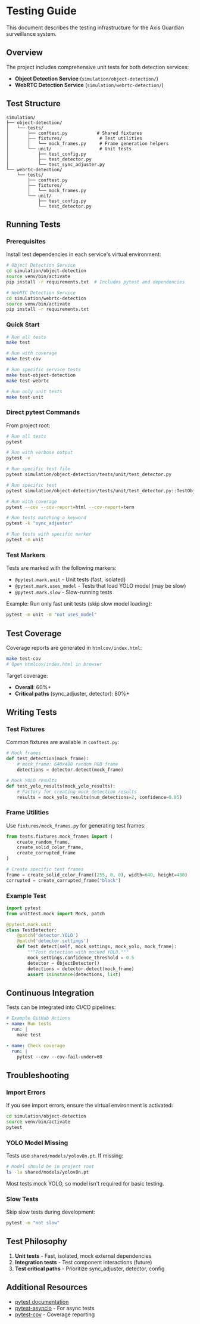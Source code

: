 # Testing Guide

This document describes the testing infrastructure for the Axis Guardian surveillance system.

## Overview

The project includes comprehensive unit tests for both detection services:
- **Object Detection Service** (`simulation/object-detection/`)
- **WebRTC Detection Service** (`simulation/webrtc-detection/`)

## Test Structure

```
simulation/
├── object-detection/
│   └── tests/
│       ├── conftest.py           # Shared fixtures
│       ├── fixtures/              # Test utilities
│       │   └── mock_frames.py     # Frame generation helpers
│       └── unit/                  # Unit tests
│           ├── test_config.py
│           ├── test_detector.py
│           └── test_sync_adjuster.py
└── webrtc-detection/
    └── tests/
        ├── conftest.py
        ├── fixtures/
        │   └── mock_frames.py
        └── unit/
            ├── test_config.py
            └── test_detector.py
```

## Running Tests

### Prerequisites

Install test dependencies in each service's virtual environment:

```bash
# Object Detection Service
cd simulation/object-detection
source venv/bin/activate
pip install -r requirements.txt  # Includes pytest and dependencies

# WebRTC Detection Service
cd simulation/webrtc-detection
source venv/bin/activate
pip install -r requirements.txt
```

### Quick Start

```bash
# Run all tests
make test

# Run with coverage
make test-cov

# Run specific service tests
make test-object-detection
make test-webrtc

# Run only unit tests
make test-unit
```

### Direct pytest Commands

From project root:

```bash
# Run all tests
pytest

# Run with verbose output
pytest -v

# Run specific test file
pytest simulation/object-detection/tests/unit/test_detector.py

# Run specific test
pytest simulation/object-detection/tests/unit/test_detector.py::TestObjectDetector::test_initialization

# Run with coverage
pytest --cov --cov-report=html --cov-report=term

# Run tests matching a keyword
pytest -k "sync_adjuster"

# Run tests with specific marker
pytest -m unit
```

### Test Markers

Tests are marked with the following markers:

- `@pytest.mark.unit` - Unit tests (fast, isolated)
- `@pytest.mark.uses_model` - Tests that load YOLO model (may be slow)
- `@pytest.mark.slow` - Slow-running tests

Example: Run only fast unit tests (skip slow model loading):

```bash
pytest -m unit -m "not uses_model"
```

## Test Coverage

Coverage reports are generated in `htmlcov/index.html`:

```bash
make test-cov
# Open htmlcov/index.html in browser
```

Target coverage:
- **Overall**: 60%+
- **Critical paths** (sync_adjuster, detector): 80%+

## Writing Tests

### Test Fixtures

Common fixtures are available in `conftest.py`:

```python
# Mock frames
def test_detection(mock_frame):
    # mock_frame: 640x480 random RGB frame
    detections = detector.detect(mock_frame)

# Mock YOLO results
def test_yolo_results(mock_yolo_results):
    # Factory for creating mock detection results
    results = mock_yolo_results(num_detections=2, confidence=0.85)
```

### Frame Utilities

Use `fixtures/mock_frames.py` for generating test frames:

```python
from tests.fixtures.mock_frames import (
    create_random_frame,
    create_solid_color_frame,
    create_corrupted_frame
)

# Create specific test frames
frame = create_solid_color_frame((255, 0, 0), width=640, height=480)
corrupted = create_corrupted_frame("black")
```

### Example Test

```python
import pytest
from unittest.mock import Mock, patch

@pytest.mark.unit
class TestDetector:
    @patch('detector.YOLO')
    @patch('detector.settings')
    def test_detect(self, mock_settings, mock_yolo, mock_frame):
        """Test detection with mocked YOLO."""
        mock_settings.confidence_threshold = 0.5
        detector = ObjectDetector()
        detections = detector.detect(mock_frame)
        assert isinstance(detections, list)
```

## Continuous Integration

Tests can be integrated into CI/CD pipelines:

```yaml
# Example GitHub Actions
- name: Run tests
  run: |
    make test

- name: Check coverage
  run: |
    pytest --cov --cov-fail-under=60
```

## Troubleshooting

### Import Errors

If you see import errors, ensure the virtual environment is activated:

```bash
cd simulation/object-detection
source venv/bin/activate
pytest
```

### YOLO Model Missing

Tests use `shared/models/yolov8n.pt`. If missing:

```bash
# Model should be in project root
ls -la shared/models/yolov8n.pt
```

Most tests mock YOLO, so model isn't required for basic testing.

### Slow Tests

Skip slow tests during development:

```bash
pytest -m "not slow"
```

## Test Philosophy

1. **Unit tests** - Fast, isolated, mock external dependencies
2. **Integration tests** - Test component interactions (future)
3. **Test critical paths** - Prioritize sync_adjuster, detector, config

## Additional Resources

- [pytest documentation](https://docs.pytest.org/)
- [pytest-asyncio](https://pytest-asyncio.readthedocs.io/) - For async tests
- [pytest-cov](https://pytest-cov.readthedocs.io/) - Coverage reporting
